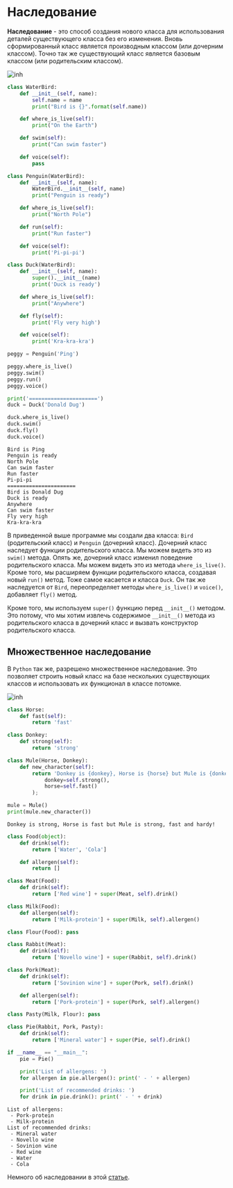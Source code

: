 # Наследование

**Наследование** - это способ создания нового класса для использования деталей существующего класса без его изменения. 
Вновь сформированный класс является производным классом (или дочерним классом). Точно так же существующий класс является
базовым классом (или родительским классом).

![inh](img/inheritance.png)

```python
class WaterBird:
    def __init__(self, name):
        self.name = name
        print("Bird is {}".format(self.name))

    def where_is_live(self):
        print("On the Earth")

    def swim(self):
        print("Can swim faster")

    def voice(self):
        pass

class Penguin(WaterBird):
    def __init__(self, name):
        WaterBird.__init__(self, name)
        print("Penguin is ready")

    def where_is_live(self):
        print("North Pole")

    def run(self):
        print("Run faster")

    def voice(self):
        print('Pi-pi-pi')

class Duck(WaterBird):
    def __init__(self, name):
        super().__init__(name)
        print('Duck is ready')

    def where_is_live(self):
        print("Anywhere")

    def fly(self):
        print('Fly very high')

    def voice(self):
        print('Kra-kra-kra')

peggy = Penguin('Ping')

peggy.where_is_live()
peggy.swim()
peggy.run()
peggy.voice()

print('======================')
duck = Duck('Donald Dug')

duck.where_is_live()
duck.swim()
duck.fly()
duck.voice()
```

```
Bird is Ping
Penguin is ready
North Pole
Can swim faster
Run faster
Pi-pi-pi
======================
Bird is Donald Dug
Duck is ready
Anywhere
Can swim faster
Fly very high
Kra-kra-kra
```

В приведенной выше программе мы создали два класса: `Bird` (родительский класс) и `Penguin` (дочерний класс). Дочерний 
класс наследует функции родительского класса. Мы можем видеть это из `swim()` метода. Опять же, дочерний класс изменил 
поведение родительского класса. Мы можем видеть это из метода `where_is_live()`. Кроме того, мы расширяем функции 
родительского класса, создавая новый `run()` метод. Тоже самое касается и класса `Duck`. Он так же наследуется от 
`Bird`, переопределяет методы `where_is_live()` и `voice()`, добавляет `fly()` метод.

Кроме того, мы используем `super()` функцию перед `__init__()` методом. Это потому, что мы хотим извлечь содержимое 
`__init__()` метода из родительского класса в дочерний класс и вызвать конструктор родительского класса.


## Множественное наследование

В `Python` так же, разрешено множественное наследование. Это позволяет строить новый класс на базе нескольких 
существующих классов и использовать их функционал в классе потомке.

![inh](img/inheritance_multi.png)

```python
class Horse:
    def fast(self):
        return 'fast'

class Donkey:
    def strong(self):
        return 'strong'

class Mule(Horse, Donkey):
    def new_character(self):
        return 'Donkey is {donkey}, Horse is {horse} but Mule is {donkey}, {horse} and hardy!'.format(
            donkey=self.strong(),
            horse=self.fast()
        );

mule = Mule()
print(mule.new_character())
```

```
Donkey is strong, Horse is fast but Mule is strong, fast and hardy!
```

```python
class Food(object):
    def drink(self):
        return ['Water', 'Cola']

    def allergen(self):
        return []

class Meat(Food):
    def drink(self):
        return ['Red wine'] + super(Meat, self).drink()

class Milk(Food):
    def allergen(self):
        return ['Milk-protein'] + super(Milk, self).allergen()

class Flour(Food): pass

class Rabbit(Meat):
    def drink(self):
        return ['Novello wine'] + super(Rabbit, self).drink()

class Pork(Meat):
    def drink(self):
        return ['Sovinion wine'] + super(Pork, self).drink()

    def allergen(self):
        return ['Pork-protein'] + super(Pork, self).allergen()

class Pasty(Milk, Flour): pass

class Pie(Rabbit, Pork, Pasty):
    def drink(self):
        return ['Mineral water'] + super(Pie, self).drink()

if __name__ == "__main__":
    pie = Pie()

    print('List of allergens: ')
    for allergen in pie.allergen(): print(' - ' + allergen)

    print('List of recommended drinks: ')
    for drink in pie.drink(): print(' - ' + drink)
```

```
List of allergens: 
 - Pork-protein
 - Milk-protein
List of recommended drinks: 
 - Mineral water
 - Novello wine
 - Sovinion wine
 - Red wine
 - Water
 - Cola
```

Немного об наследовании в этой [статье](https://habr.com/ru/post/62203/).